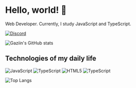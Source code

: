 # Hello, world! 👋

Web Developer. Currently, I study JavaScript and TypeScript.

[![Discord](https://img.shields.io/badge/Discord-7289DA?style=for-the-badge&logo=discord&logoColor=white)](https://discord.com/users/602879617870856223/)

![Gaziin's GitHub stats](https://github-readme-stats.vercel.app/api?username=ogaziin&show_icons=true&theme=radical)

## Technologies of my daily life 
<div style="display: inline-block">
  <img align="center" alt="JavaScript" src="https://img.shields.io/badge/JavaScript-323330?style=for-the-badge&logo=javascript&logoColor=F7DF1E">
  
  <img align="center" alt="TypeScript" src="https://img.shields.io/badge/TypeScript-007ACC?style=for-the-badge&logo=typescript&logoColor=white">
  
  <img align="center" alt="HTML5" src="https://img.shields.io/badge/HTML5-E34F26?style=for-the-badge&logo=html5&logoColor=white">
  
  <img align="center" alt="TypeScript" src="https://img.shields.io/badge/CSS3-1572B6?style=for-the-badge&logo=css3&logoColor=white">
</div>
<br/>

![Top Langs](https://github-readme-stats.vercel.app/api/top-langs/?username=ogaziin&layout=compact)
